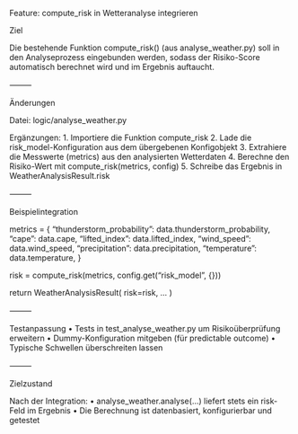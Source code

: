 Feature: compute_risk in Wetteranalyse integrieren

Ziel

Die bestehende Funktion compute_risk() (aus analyse_weather.py) soll in den Analyseprozess eingebunden werden, sodass der Risiko-Score automatisch berechnet wird und im Ergebnis auftaucht.

⸻

Änderungen

Datei: logic/analyse_weather.py

Ergänzungen:
	1.	Importiere die Funktion compute_risk
	2.	Lade die risk_model-Konfiguration aus dem übergebenen Konfigobjekt
	3.	Extrahiere die Messwerte (metrics) aus den analysierten Wetterdaten
	4.	Berechne den Risiko-Wert mit compute_risk(metrics, config)
	5.	Schreibe das Ergebnis in WeatherAnalysisResult.risk

⸻

Beispielintegration

metrics = {
“thunderstorm_probability”: data.thunderstorm_probability,
“cape”: data.cape,
“lifted_index”: data.lifted_index,
“wind_speed”: data.wind_speed,
“precipitation”: data.precipitation,
“temperature”: data.temperature,
}

risk = compute_risk(metrics, config.get(“risk_model”, {}))

return WeatherAnalysisResult(
risk=risk,
…
)

⸻

Testanpassung
	•	Tests in test_analyse_weather.py um Risikoüberprüfung erweitern
	•	Dummy-Konfiguration mitgeben (für predictable outcome)
	•	Typische Schwellen überschreiten lassen

⸻

Zielzustand

Nach der Integration:
	•	analyse_weather.analyse(...) liefert stets ein risk-Feld im Ergebnis
	•	Die Berechnung ist datenbasiert, konfigurierbar und getestet